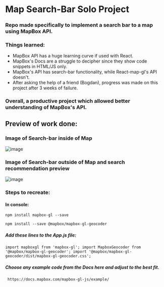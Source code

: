 # Map Search-Bar Solo Project
### Repo made specifically to implement a search bar to a map using MapBox API.



### Things learned:
* MapBox API has a huge learning curve if used with React. 
* MapBox's Docs are a struggle to decipher since they show code snippets in HTML/JS only.
* MapBox's API has search-bar functionality, while React-map-gl's API doesn't.
* After asking the help of a friend (Bogdan), progress was made on this project after 3 weeks of failure.

### Overall, a productive project which allowed better understanding of MapBox's API.

## Preview of work done:
### Image of Search-bar inside of Map
![image](https://user-images.githubusercontent.com/52723004/93210770-2e908180-f72e-11ea-9152-bc066418a5ec.png)

### Image of Search-bar outside of Map and search recommendation preview
![image](https://user-images.githubusercontent.com/52723004/93210811-4536d880-f72e-11ea-990b-89018003fe43.png)

### Steps to recreate:

#### In console:
`
npm install mapbox-gl --save
`

`
npm install --save @mapbox/mapbox-gl-geocoder
`
##### Add these lines to the App.js file:
`
import mapboxgl from 'mapbox-gl';
import MapboxGeocoder from '@mapbox/mapbox-gl-geocoder';
import '@mapbox/mapbox-gl-geocoder/dist/mapbox-gl-geocoder.css';
`
##### Choose any example code from the Docs here and adjust to the best fit.
`
https://docs.mapbox.com/mapbox-gl-js/example/`
